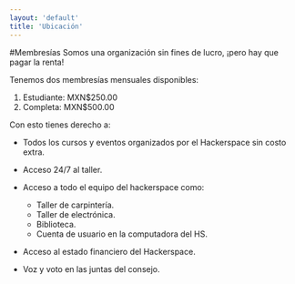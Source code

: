 ```yaml
---
layout: 'default'
title: 'Ubicación'
---
```


#Membresías
Somos una organización sin fines de lucro, ¡pero hay que pagar la renta!

Tenemos dos membresías mensuales disponibles:

1. Estudiante: MXN$250.00
2. Completa: MXN$500.00

Con esto tienes derecho a:

- Todos los cursos y eventos organizados por el Hackerspace sin costo extra.
- Acceso 24/7 al taller.
- Acceso a todo el equipo del hackerspace como:

  * Taller de carpintería.
  * Taller de electrónica.
  * Biblioteca.
  * Cuenta de usuario en la computadora del HS.

- Acceso al estado financiero del Hackerspace.
- Voz y voto en las juntas del consejo.
